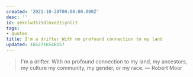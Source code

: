 ```yaml
---
created: '2021-10-28T00:00:00.000Z'
desc: ''
id: yeknlw3575dlmxe2ziynlit
tags:
- quotes
title: I'm a drifter With no profound connection to my land
updated: 1652716548157
---
```

   
> I'm a drifter. With no profound connection to my land, my ancestors, my culture my community, my gender, or my race. — Robert Moor